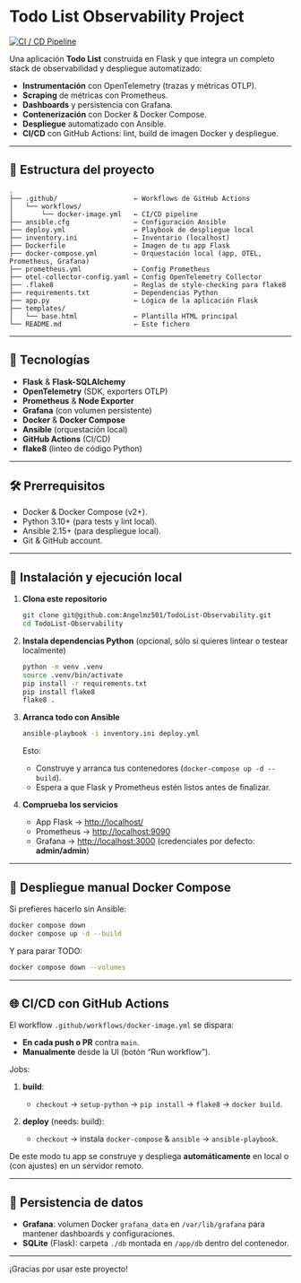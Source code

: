 # Todo List Observability Project

[![CI / CD Pipeline](https://github.com/Angelmz501/TodoList-Observability/actions/workflows/docker-image.yml/badge.svg)](https://github.com/Angelmz501/TodoList-Observability/actions/workflows/docker-image.yml)

Una aplicación **Todo List** construida en Flask y que integra un completo stack de observabilidad y despliegue automatizado:

- **Instrumentación** con OpenTelemetry (trazas y métricas OTLP).  
- **Scraping** de métricas con Prometheus.  
- **Dashboards** y persistencia con Grafana.  
- **Contenerización** con Docker & Docker Compose.  
- **Despliegue** automatizado con Ansible.  
- **CI/CD** con GitHub Actions: lint, build de imagen Docker y despliegue.

---

## 📂 Estructura del proyecto

```
.
├── .github/                   ← Workflows de GitHub Actions
│   └── workflows/
│       └── docker-image.yml   ← CI/CD pipeline
├── ansible.cfg                ← Configuración Ansible
├── deploy.yml                 ← Playbook de despliegue local
├── inventory.ini              ← Inventario (localhost)
├── Dockerfile                 ← Imagen de tu app Flask
├── docker-compose.yml         ← Orquestación local (app, OTEL, Prometheus, Grafana)
├── prometheus.yml             ← Config Prometheus
├── otel-collector-config.yaml ← Config OpenTelemetry Collector
├── .flake8                    ← Reglas de style-checking para flake8
├── requirements.txt           ← Dependencias Python
├── app.py                     ← Lógica de la aplicación Flask
├── templates/
│   └── base.html              ← Plantilla HTML principal
└── README.md                  ← Este fichero
```

---

## 🚀 Tecnologías

- **Flask** & **Flask-SQLAlchemy**  
- **OpenTelemetry** (SDK, exporters OTLP)  
- **Prometheus** & **Node Exporter**  
- **Grafana** (con volumen persistente)  
- **Docker** & **Docker Compose**  
- **Ansible** (orquestación local)  
- **GitHub Actions** (CI/CD)  
- **flake8** (linteo de código Python)

---

## 🛠️ Prerrequisitos

- Docker & Docker Compose (v2+).  
- Python 3.10+ (para tests y lint local).  
- Ansible 2.15+ (para despliegue local).  
- Git & GitHub account.

---

## 🔧 Instalación y ejecución local

1. **Clona este repositorio**  
   ```bash
   git clone git@github.com:Angelmz501/TodoList-Observability.git
   cd TodoList-Observability
   ```

2. **Instala dependencias Python** (opcional, sólo si quieres lintear o testear localmente)
   ```bash
   python -m venv .venv
   source .venv/bin/activate
   pip install -r requirements.txt
   pip install flake8
   flake8 .
   ```

3. **Arranca todo con Ansible**
   ```bash
   ansible-playbook -i inventory.ini deploy.yml
   ```

   Esto:
   * Construye y arranca tus contenedores (`docker-compose up -d --build`).
   * Espera a que Flask y Prometheus estén listos antes de finalizar.

4. **Comprueba los servicios**

   * App Flask → [http://localhost/](http://localhost/)
   * Prometheus → [http://localhost:9090](http://localhost:9090)
   * Grafana → [http://localhost:3000](http://localhost:3000)  (credenciales por defecto: **admin/admin**)

---

## 📝 Despliegue manual Docker Compose

Si prefieres hacerlo sin Ansible:

```bash
docker compose down
docker compose up -d --build
```

Y para parar TODO:

```bash
docker compose down --volumes
```

---

## 🌐 CI/CD con GitHub Actions

El workflow `.github/workflows/docker-image.yml` se dispara:

* **En cada push o PR** contra `main`.
* **Manualmente** desde la UI (botón “Run workflow”).

Jobs:

1. **build**:
   * `checkout` → `setup-python` → `pip install` → `flake8` → `docker build`.

2. **deploy** (needs: build):
   * `checkout` → instala `docker-compose` & `ansible` → `ansible-playbook`.

De este modo tu app se construye y despliega **automáticamente** en local o (con ajustes) en un servidor remoto.

---

## 💾 Persistencia de datos

- **Grafana**: volumen Docker `grafana_data` en `/var/lib/grafana` para mantener dashboards y configuraciones.
- **SQLite** (Flask): carpeta `./db` montada en `/app/db` dentro del contenedor.

---



¡Gracias por usar este proyecto!